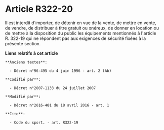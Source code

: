 # Article R322-20

Il est interdit d'importer, de détenir en vue de la vente, de mettre en vente, de vendre, de distribuer à titre gratuit ou
onéreux, de donner en location ou de mettre à la disposition du public les équipements mentionnés à l'article R. 322-19 qui
ne répondent pas aux exigences de sécurité fixées à la présente section.

**Liens relatifs à cet article**

	**Anciens textes**:

	  - Décret n°96-495 du 4 juin 1996 - art. 2 (Ab)

	**Codifié par**:

	  - Décret n°2007-1133 du 24 juillet 2007

	**Modifié par**:

	  - Décret n°2016-481 du 18 avril 2016 - art. 1

	**Cite**:

	  - Code du sport. - art. R322-19
